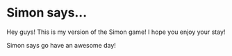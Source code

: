 # Simon says...
Hey guys! This is my version of the Simon game! I hope you enjoy your stay!

Simon says go have an awesome day!